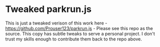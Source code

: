 # Tweaked parkrun.js

This is just a tweaked verison of this work here - https://github.com/Prouser123/parkrun.js - Please see this repo as the source. This copy has subtle tweaks to serve a personal project. I don't trust my skills enough to contribute them back to the repo above.

